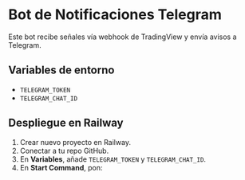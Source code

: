 # Bot de Notificaciones Telegram

Este bot recibe señales vía webhook de TradingView y envía avisos a Telegram.

## Variables de entorno

- `TELEGRAM_TOKEN`  
- `TELEGRAM_CHAT_ID`

## Despliegue en Railway

1. Crear nuevo proyecto en Railway.
2. Conectar a tu repo GitHub.
3. En **Variables**, añade `TELEGRAM_TOKEN` y `TELEGRAM_CHAT_ID`.
4. En **Start Command**, pon:
